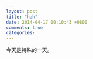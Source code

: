 ```yaml
---
layout: post
title: "hah"
date: 2014-04-17 00:10:43 +0800
comments: true
categories: 
---
```

今天是特殊的一天。